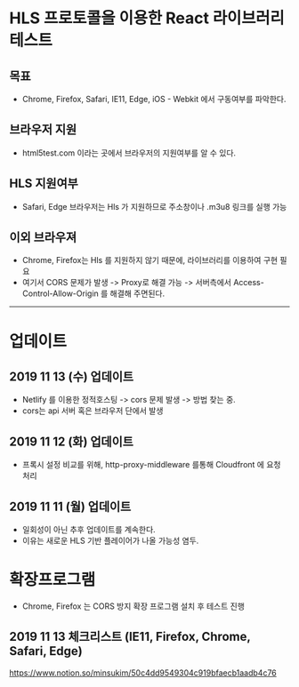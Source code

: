 # HLS 프로토콜을 이용한 React 라이브러리 테스트 

## 목표 
- Chrome, Firefox, Safari, IE11, Edge, iOS - Webkit 에서 구동여부를 파악한다. 

## 브라우저 지원 
- html5test.com 이라는 곳에서 브라우저의 지원여부를 알 수 있다.

## HLS 지원여부 
- Safari, Edge 브라우저는 Hls 가 지원하므로 주소창이나 .m3u8 링크를 실행 가능 

## 이외 브라우져 
- Chrome, Firefox는 Hls 를 지원하지 않기 때문에, 라이브러리를 이용하여 구현 필요
- 여기서 CORS 문제가 발생 -> Proxy로 해결 가능 -> 서버측에서 Access-Control-Allow-Origin 를 해결해 주면된다. 

---
# 업데이트 
## 2019 11 13 (수) 업데이트 
- Netlify 를 이용한 정적호스팅 -> cors 문제 발생 -> 방법 찾는 중.
- cors는 api 서버 혹은 브라우저 단에서 발생 

## 2019 11 12 (화) 업데이트
- 프록시 설정 비교를 위해, http-proxy-middleware 를통해 Cloudfront 에 요청 처리


## 2019 11 11 (월) 업데이트 
- 일회성이 아닌 추후 업데이트를 계속한다.
- 이유는 새로운 HLS 기반 플레이어가 나올 가능성 염두.

# 확장프로그램 
- Chrome, Firefox 는  CORS 방지 확장 프로그램 설치 후 테스트 진행 



## 2019 11 13 체크리스트 (IE11, Firefox, Chrome, Safari, Edge) 
https://www.notion.so/minsukim/50c4dd9549304c919bfaecb1aadb4c76